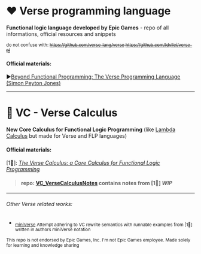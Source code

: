 # ❤ Verse programming language
**Functional logic language developed by Epic Games** - repo of all informations, official resources and snippets


<sub> do not confuse with: ~~https://github.com/verse-lang/verse https://github.com/Idyllei/verse-pl </sub>~~

#### Official materials:
▶[Beyond Functional Programming: The Verse Programming Language (Simon Peyton Jones)](https://www.youtube.com/watch?v=832JF1o7Ck8&ab_channel=SkillsMatter)

-------------

# 💜 VC - Verse Calculus
**New Core Calculus for Functional Logic Programming** (like [Lambda Calculus](https://en.wikipedia.org/wiki/Lambda_calculus) but made for Verse and FLP languages)
#### Official materials:
[1📝]: *[The Verse Calculus: a Core Calculus for Functional Logic Programming](https://simon.peytonjones.org/assets/pdfs/verse-March23.pdf)*


> #### repo: [VC_VerseCalculusNotes](https://github.com/UnrealVerseGuru/VC_VerseCalculus) contains notes from [1📝] *WIP*



-------------
###### Other Verse related works:

* <sub> [miniVerse](https://github.com/gregr/experiments/tree/master/verse) Attempt adhering to VC rewrite semantics with runnable examples from [1📝] written in authors miniVerse notation </sub>

<sub> This repo is not endorsed by Epic Games, Inc. I'm not Epic Games employee. Made solely for learning and knowledge sharing</sub>
